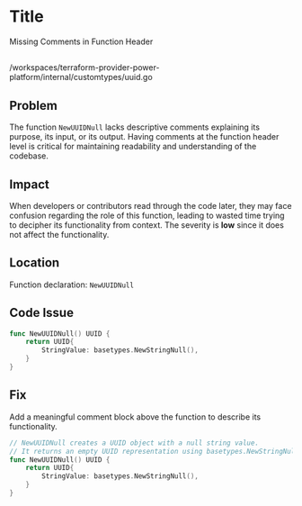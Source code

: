 # Title

Missing Comments in Function Header

##

/workspaces/terraform-provider-power-platform/internal/customtypes/uuid.go

## Problem

The function `NewUUIDNull` lacks descriptive comments explaining its purpose, its input, or its output. Having comments at the function header level is critical for maintaining readability and understanding of the codebase.

## Impact

When developers or contributors read through the code later, they may face confusion regarding the role of this function, leading to wasted time trying to decipher its functionality from context. The severity is **low** since it does not affect the functionality.

## Location

Function declaration: `NewUUIDNull`

## Code Issue

```go
func NewUUIDNull() UUID {
	return UUID{
		StringValue: basetypes.NewStringNull(),
	}
}
```

## Fix

Add a meaningful comment block above the function to describe its functionality.

```go
// NewUUIDNull creates a UUID object with a null string value.
// It returns an empty UUID representation using basetypes.NewStringNull.
func NewUUIDNull() UUID {
	return UUID{
		StringValue: basetypes.NewStringNull(),
	}
}
```